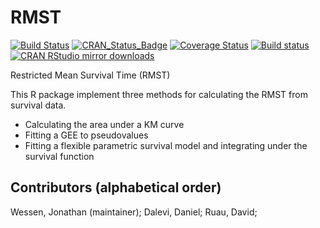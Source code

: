 # RMST

[![Build Status](https://travis-ci.org/scientific-computing-solutions/RMST.svg?branch=master)](https://travis-ci.org/scientific-computing-solutions/RMST)
[![CRAN_Status_Badge](http://www.r-pkg.org/badges/version/RMST)](https://cran.r-project.org/package=RMST)
[![Coverage Status](https://coveralls.io/repos/scientific-computing-solutions/RMST/badge.svg?branch=forCRAN&service=github)](https://coveralls.io/github/scientific-computing-solutions/RMST?branch=forCRAN)
[![Build status](https://ci.appveyor.com/api/projects/status/vb3i85l296fq18hd/branch/master?svg=true)](https://ci.appveyor.com/project/JonWessen/rmst/branch/master)
[![CRAN RStudio mirror downloads](http://cranlogs.r-pkg.org/badges/RMST)](https://cran.r-project.org/package=RMST)


Restricted Mean Survival Time (RMST)

This R package implement three methods for calculating the RMST from survival data.
* Calculating the area under a KM curve
* Fitting a GEE to pseudovalues
* Fitting a flexible parametric survival model and integrating under the survival function

## Contributors (alphabetical order)
Wessen, Jonathan (maintainer); Dalevi, Daniel; Ruau, David;
